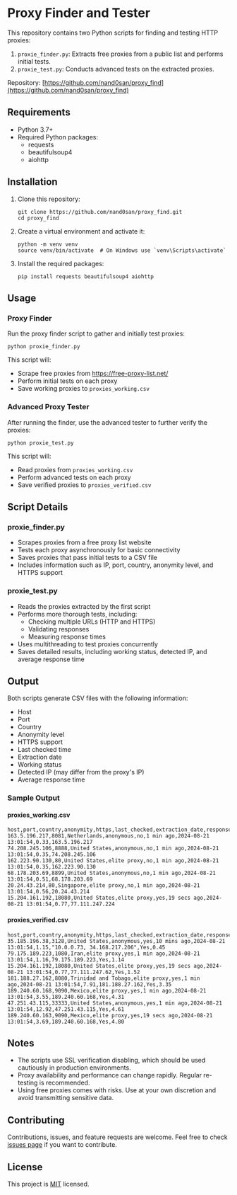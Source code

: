# Proxy Finder and Tester

This repository contains two Python scripts for finding and testing HTTP proxies:

1. `proxie_finder.py`: Extracts free proxies from a public list and performs initial tests.
2. `proxie_test.py`: Conducts advanced tests on the extracted proxies.

Repository: [https://github.com/nand0san/proxy_find](https://github.com/nand0san/proxy_find)

## Requirements

- Python 3.7+
- Required Python packages:
  - requests
  - beautifulsoup4
  - aiohttp

## Installation

1. Clone this repository:
   ```
   git clone https://github.com/nand0san/proxy_find.git
   cd proxy_find
   ```

2. Create a virtual environment and activate it:
   ```
   python -m venv venv
   source venv/bin/activate  # On Windows use `venv\Scripts\activate`
   ```

3. Install the required packages:
   ```
   pip install requests beautifulsoup4 aiohttp
   ```

## Usage

### Proxy Finder

Run the proxy finder script to gather and initially test proxies:

```
python proxie_finder.py
```

This script will:
- Scrape free proxies from https://free-proxy-list.net/
- Perform initial tests on each proxy
- Save working proxies to `proxies_working.csv`

### Advanced Proxy Tester

After running the finder, use the advanced tester to further verify the proxies:

```
python proxie_test.py
```

This script will:
- Read proxies from `proxies_working.csv`
- Perform advanced tests on each proxy
- Save verified proxies to `proxies_verified.csv`

## Script Details

### proxie_finder.py

- Scrapes proxies from a free proxy list website
- Tests each proxy asynchronously for basic connectivity
- Saves proxies that pass initial tests to a CSV file
- Includes information such as IP, port, country, anonymity level, and HTTPS support

### proxie_test.py

- Reads the proxies extracted by the first script
- Performs more thorough tests, including:
  - Checking multiple URLs (HTTP and HTTPS)
  - Validating responses
  - Measuring response times
- Uses multithreading to test proxies concurrently
- Saves detailed results, including working status, detected IP, and average response time

## Output

Both scripts generate CSV files with the following information:

- Host
- Port
- Country
- Anonymity level
- HTTPS support
- Last checked time
- Extraction date
- Working status
- Detected IP (may differ from the proxy's IP)
- Average response time

### Sample Output

#### proxies_working.csv

```csv
host,port,country,anonymity,https,last_checked,extraction_date,response_time,detected_ip
163.5.196.217,8081,Netherlands,anonymous,no,1 min ago,2024-08-21 13:01:54,0.33,163.5.196.217
74.208.245.106,8888,United States,anonymous,no,1 min ago,2024-08-21 13:01:54,0.35,74.208.245.106
162.223.90.130,80,United States,elite proxy,no,1 min ago,2024-08-21 13:01:54,0.35,162.223.90.130
68.178.203.69,8899,United States,anonymous,no,1 min ago,2024-08-21 13:01:54,0.51,68.178.203.69
20.24.43.214,80,Singapore,elite proxy,no,1 min ago,2024-08-21 13:01:54,0.56,20.24.43.214
15.204.161.192,18080,United States,elite proxy,yes,19 secs ago,2024-08-21 13:01:54,0.77,77.111.247.224
```

#### proxies_verified.csv

```csv
host,port,country,anonymity,https,last_checked,extraction_date,response_time,detected_ip,is_working,avg_response_time
35.185.196.38,3128,United States,anonymous,yes,10 mins ago,2024-08-21 13:01:54,1.15,"10.0.0.73, 34.168.217.206",Yes,0.45
79.175.189.223,1080,Iran,elite proxy,yes,1 min ago,2024-08-21 13:01:54,1.16,79.175.189.223,Yes,1.14
15.204.161.192,18080,United States,elite proxy,yes,19 secs ago,2024-08-21 13:01:54,0.77,77.111.247.62,Yes,1.52
181.188.27.162,8080,Trinidad and Tobago,elite proxy,yes,1 min ago,2024-08-21 13:01:54,7.91,181.188.27.162,Yes,3.35
189.240.60.168,9090,Mexico,elite proxy,yes,1 min ago,2024-08-21 13:01:54,3.55,189.240.60.168,Yes,4.31
47.251.43.115,33333,United States,anonymous,yes,1 min ago,2024-08-21 13:01:54,12.92,47.251.43.115,Yes,4.61
189.240.60.163,9090,Mexico,elite proxy,yes,19 secs ago,2024-08-21 13:01:54,3.69,189.240.60.168,Yes,4.80
```

## Notes

- The scripts use SSL verification disabling, which should be used cautiously in production environments.
- Proxy availability and performance can change rapidly. Regular re-testing is recommended.
- Using free proxies comes with risks. Use at your own discretion and avoid transmitting sensitive data.

## Contributing

Contributions, issues, and feature requests are welcome. Feel free to check [issues page](https://github.com/nand0san/proxy_find/issues) if you want to contribute.

## License

This project is [MIT](https://choosealicense.com/licenses/mit/) licensed.